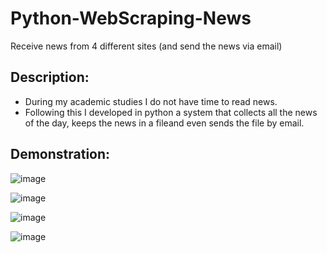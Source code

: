 # Python-WebScraping-News
Receive news from 4 different sites (and send the news via email)

## Description:
* During my academic studies I do not have time to read news.
* Following this I developed in python a system that collects all the news of the day, keeps the news in a fileand even sends the file by email.

## Demonstration:




![image](https://user-images.githubusercontent.com/72446237/147348587-e86cc1f0-5bb1-4cd1-b6ef-84192422be52.png)



![image](https://user-images.githubusercontent.com/72446237/147349434-84eb64e6-dab7-4db8-86ed-b121c08082f1.png)


![image](https://user-images.githubusercontent.com/72446237/147349297-0c959796-8fac-4f90-8cc8-53264f9a8274.png)

![image](https://user-images.githubusercontent.com/72446237/147349330-0b8f9816-b572-43a6-80fe-4c1a778e8f55.png)
